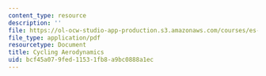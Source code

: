 ```yaml
---
content_type: resource
description: ''
file: https://ol-ocw-studio-app-production.s3.amazonaws.com/courses/es-010-chemistry-of-sports-spring-2013/bcf45a079fed11531fb8a9bc0888a1ec_MITES_010S13_lec10.pdf
file_type: application/pdf
resourcetype: Document
title: Cycling Aerodynamics
uid: bcf45a07-9fed-1153-1fb8-a9bc0888a1ec
---
```

